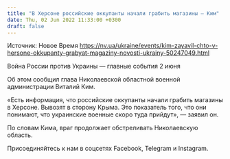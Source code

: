 ```yaml
---
title: "В Херсоне российские оккупанты начали грабить магазины — Ким"
date: Thu, 02 Jun 2022 11:33:00 +0300
draft: false
---
```

Источник: Новое Время https://nv.ua/ukraine/events/kim-zayavil-chto-v-hersone-okkupanty-grabyat-magaziny-novosti-ukrainy-50247049.html


Война России против Украины — главные события 2 июня

Об этом сообщил глава Николаевской областной военной администрации Виталий Ким.

«Есть информация, что российские оккупанты начали грабить магазины в Херсоне. Вывозят в сторону Крыма. Это показатель того, что они понимают, что украинские военные скоро туда прийдут», — заявил он.

По словам Кима, враг продолжает обстреливать Николаевскую область.

Присоединяйтесь к нам в соцсетях Facebook, Telegram и Instagram.
